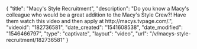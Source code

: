 {
    "title": "Macy's Style Recruitment",
    "description": "Do you know a Macy's colleague who would be a great addition to the Macy's Style Crew?! Have them watch this video and then apply at http:\/\/macys.tvpage.com\/.",
    "videoid": "182736581",
    "date_created": "1541608538",
    "date_modified": "1546466797",
    "type": "captivate",
    "layout": "video",
    "url": "\/v\/macys-style-recruitment\/182736581"
}